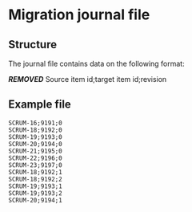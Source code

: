 # Migration journal file

## Structure

The journal file contains data on the following format:

***REMOVED***   Source item id;target item id;revision

## Example file

```
SCRUM-16;9191;0
SCRUM-18;9192;0
SCRUM-19;9193;0
SCRUM-20;9194;0
SCRUM-21;9195;0
SCRUM-22;9196;0
SCRUM-23;9197;0
SCRUM-18;9192;1
SCRUM-18;9192;2
SCRUM-19;9193;1
SCRUM-19;9193;2
SCRUM-20;9194;1
```
